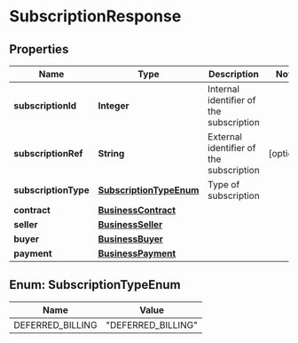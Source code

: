 

# SubscriptionResponse


## Properties

| Name | Type | Description | Notes |
|------------ | ------------- | ------------- | -------------|
|**subscriptionId** | **Integer** | Internal identifier of the subscription |  |
|**subscriptionRef** | **String** | External identifier of the subscription |  [optional] |
|**subscriptionType** | [**SubscriptionTypeEnum**](#SubscriptionTypeEnum) | Type of subscription |  |
|**contract** | [**BusinessContract**](BusinessContract.md) |  |  |
|**seller** | [**BusinessSeller**](BusinessSeller.md) |  |  |
|**buyer** | [**BusinessBuyer**](BusinessBuyer.md) |  |  |
|**payment** | [**BusinessPayment**](BusinessPayment.md) |  |  |



## Enum: SubscriptionTypeEnum

| Name | Value |
|---- | -----|
| DEFERRED_BILLING | &quot;DEFERRED_BILLING&quot; |



